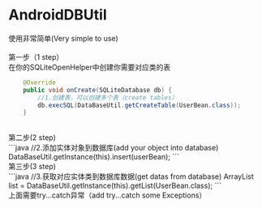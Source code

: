 # AndroidDBUtil
使用非常简单(Very simple to use)<br>
<br>
第一步（1 step）<br>
在你的SQLiteOpenHelper中创建你需要对应类的表<br>
```java
    @Override
    public void onCreate(SQLiteDatabase db) {
        //1.创建表，可以创建多个表（create tables）
        db.execSQL(DataBaseUtil.getCreateTable(UserBean.class));
    }
```
<br>
第二步(2 step)<br>
```java
        //2.添加实体对象到数据库(add your object into database)
        DataBaseUtil.getInstance(this).insert(userBean);
```
<br>
第三步(3 step)<br>
```java
        //3.获取对应实体类到数据库数据(get datas from database)
        ArrayList list = DataBaseUtil.getInstance(this).getList(UserBean.class);
```
<br>
上面需要try...catch异常（add try...catch some Exceptions）
